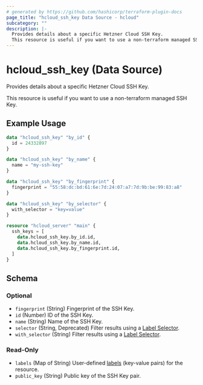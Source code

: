 ```yaml
---
# generated by https://github.com/hashicorp/terraform-plugin-docs
page_title: "hcloud_ssh_key Data Source - hcloud"
subcategory: ""
description: |-
  Provides details about a specific Hetzner Cloud SSH Key.
  This resource is useful if you want to use a non-terraform managed SSH Key.
---
```


# hcloud_ssh_key (Data Source)

Provides details about a specific Hetzner Cloud SSH Key.

This resource is useful if you want to use a non-terraform managed SSH Key.

## Example Usage

```terraform
data "hcloud_ssh_key" "by_id" {
  id = 24332897
}

data "hcloud_ssh_key" "by_name" {
  name = "my-ssh-key"
}

data "hcloud_ssh_key" "by_fingerprint" {
  fingerprint = "55:58:dc:bd:61:6e:7d:24:07:a7:7d:9b:be:99:83:a8"
}

data "hcloud_ssh_key" "by_selector" {
  with_selector = "key=value"
}

resource "hcloud_server" "main" {
  ssh_keys = [
    data.hcloud_ssh_key.by_id.id,
    data.hcloud_ssh_key.by_name.id,
    data.hcloud_ssh_key.by_fingerprint.id,
  ]
}
```

<!-- schema generated by tfplugindocs -->
## Schema

### Optional

- `fingerprint` (String) Fingerprint of the SSH Key.
- `id` (Number) ID of the SSH Key.
- `name` (String) Name of the SSH Key.
- `selector` (String, Deprecated) Filter results using a [Label Selector](https://docs.hetzner.cloud/#label-selector).
- `with_selector` (String) Filter results using a [Label Selector](https://docs.hetzner.cloud/#label-selector).

### Read-Only

- `labels` (Map of String) User-defined [labels](https://docs.hetzner.cloud/#labels) (key-value pairs) for the resource.
- `public_key` (String) Public key of the SSH Key pair.
